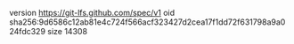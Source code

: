 version https://git-lfs.github.com/spec/v1
oid sha256:9d6586c12ab81e4c724f566acf323427d2cea17f1dd72f631798a9a024fdc329
size 14308
